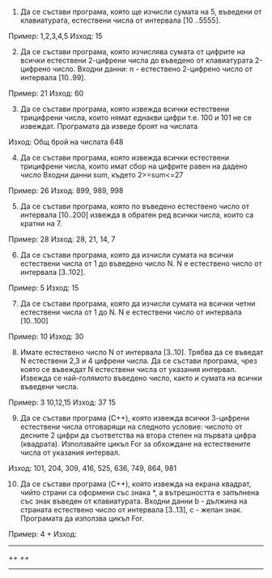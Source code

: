 1) Да се състави програма, която ще изчисли сумата на 5, въведени от клавиатурата, естествени числа от интервала [10 ..5555].

Пример: 1,2,3,4,5
Изход: 15

2) Да се състави програма, която изчислява сумата от цифрите на всички естествени 2-цифрени числа до въведено от клавиатурата 2-цифрено число. 
Входни данни: n - естествено 2-цифрено число от интервала [10..99]. 

Пример: 21 
Изход: 60 

3) Да се състави програма, която извежда всички естествени трицифрени числа, които нямат еднакви цифри т.е. 100 и 101 не се извеждат.
Програмата да изведе броят на числата

Изход: Общ брой на числата 648

4) Да се състави програма, която извежда всички естествени трицифрени числа, които имат сбор на цифрите равен на дадено число Входни данни sum, където 2>=sum<=27 

Пример: 26 
Изход: 899, 989, 998

5) Да се състави програма, която по въведено естествено число от интервала [10..200] извежда в обратен ред всички числа, които са кратни на 7. 

Пример: 28 
Изход: 28, 21, 14, 7

6) Да се състави програма, която да изчисли сумата на всички естествени числа от 1 до въведено число N.
N е естествено число от интервала [3..102].

Пример: 5 
Изход: 15


7) Да се състави програма, която да изчисли сумата на всички четни естествени числа от 1 до N.
N е естествени число от интервала [10..100]

Пример: 10 
Изход: 30

8) Имате естествено число N от интервала [3..10]. Трябва да се въведат N естествени 2,3 и 4 цифрени числа.
Да се състави програма, чрез която се въвеждат N естествени числа от указания интервал. Извежда се най-голямото въведено число, както и сумата на всички въведени числа.

Пример: 3 10,12,15 
Изход: 37 15

9) Да се състави програма (C++), която извежда всички 3-цифрени естествени числа отговарящи на следното условие: числото от десните 2 цифри да съответства на втора степен на първата цифра (квадрата). 
Използвайте цикъл For за обхождане на естествените числа от указания интервал.

Изход: 101, 204, 309, 416, 525, 636, 749, 864, 981


10) Да се състави програма (C++), която извежда на екрана квадрат, чийто страни са оформени със знака *, а вътрешността е запълнена със знак въведен от клавиатурата. Входни данни b - дължина на страната естествено число от интервала [3..13], c - желан знак. Програмата да използва цикъл For. 

Пример: 4 +
Изход:
****
*++*
*++*
****
